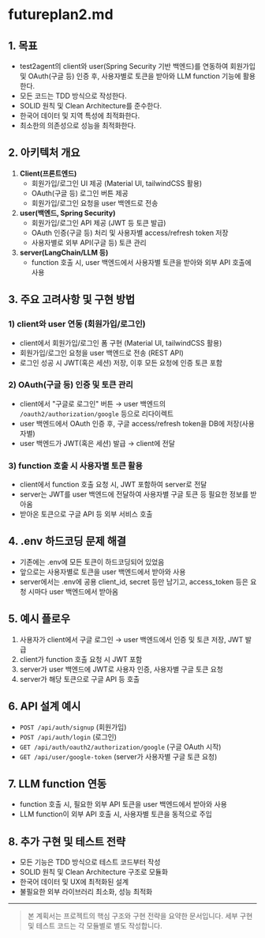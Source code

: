 # futureplan2.md

## 1. 목표
- test2agent의 client와 user(Spring Security 기반 백엔드)를 연동하여 회원가입 및 OAuth(구글 등) 인증 후, 사용자별로 토큰을 받아와 LLM function 기능에 활용한다.
- 모든 코드는 TDD 방식으로 작성한다.
- SOLID 원칙 및 Clean Architecture를 준수한다.
- 한국어 데이터 및 지역 특성에 최적화한다.
- 최소한의 의존성으로 성능을 최적화한다.

## 2. 아키텍처 개요
1. **Client(프론트엔드)**
   - 회원가입/로그인 UI 제공 (Material UI, tailwindCSS 활용)
   - OAuth(구글 등) 로그인 버튼 제공
   - 회원가입/로그인 요청을 user 백엔드로 전송
2. **user(백엔드, Spring Security)**
   - 회원가입/로그인 API 제공 (JWT 등 토큰 발급)
   - OAuth 인증(구글 등) 처리 및 사용자별 access/refresh token 저장
   - 사용자별로 외부 API(구글 등) 토큰 관리
3. **server(LangChain/LLM 등)**
   - function 호출 시, user 백엔드에서 사용자별 토큰을 받아와 외부 API 호출에 사용

## 3. 주요 고려사항 및 구현 방법
### 1) client와 user 연동 (회원가입/로그인)
- client에서 회원가입/로그인 폼 구현 (Material UI, tailwindCSS 활용)
- 회원가입/로그인 요청을 user 백엔드로 전송 (REST API)
- 로그인 성공 시 JWT(혹은 세션) 저장, 이후 모든 요청에 인증 토큰 포함

### 2) OAuth(구글 등) 인증 및 토큰 관리
- client에서 "구글로 로그인" 버튼 → user 백엔드의 `/oauth2/authorization/google` 등으로 리다이렉트
- user 백엔드에서 OAuth 인증 후, 구글 access/refresh token을 DB에 저장(사용자별)
- user 백엔드가 JWT(혹은 세션) 발급 → client에 전달

### 3) function 호출 시 사용자별 토큰 활용
- client에서 function 호출 요청 시, JWT 포함하여 server로 전달
- server는 JWT를 user 백엔드에 전달하여 사용자별 구글 토큰 등 필요한 정보를 받아옴
- 받아온 토큰으로 구글 API 등 외부 서비스 호출

## 4. .env 하드코딩 문제 해결
- 기존에는 .env에 모든 토큰이 하드코딩되어 있었음
- 앞으로는 사용자별로 토큰을 user 백엔드에서 받아와 사용
- server에서는 .env에 공용 client_id, secret 등만 남기고, access_token 등은 요청 시마다 user 백엔드에서 받아옴

## 5. 예시 플로우
1. 사용자가 client에서 구글 로그인 → user 백엔드에서 인증 및 토큰 저장, JWT 발급
2. client가 function 호출 요청 시 JWT 포함
3. server가 user 백엔드에 JWT로 사용자 인증, 사용자별 구글 토큰 요청
4. server가 해당 토큰으로 구글 API 등 호출

## 6. API 설계 예시
- `POST /api/auth/signup` (회원가입)
- `POST /api/auth/login` (로그인)
- `GET /api/auth/oauth2/authorization/google` (구글 OAuth 시작)
- `GET /api/user/google-token` (server가 사용자별 구글 토큰 요청)

## 7. LLM function 연동
- function 호출 시, 필요한 외부 API 토큰을 user 백엔드에서 받아와 사용
- LLM function이 외부 API 호출 시, 사용자별 토큰을 동적으로 주입

## 8. 추가 구현 및 테스트 전략
- 모든 기능은 TDD 방식으로 테스트 코드부터 작성
- SOLID 원칙 및 Clean Architecture 구조로 모듈화
- 한국어 데이터 및 UX에 최적화된 설계
- 불필요한 외부 라이브러리 최소화, 성능 최적화

---

> 본 계획서는 프로젝트의 핵심 구조와 구현 전략을 요약한 문서입니다. 세부 구현 및 테스트 코드는 각 모듈별로 별도 작성합니다.
